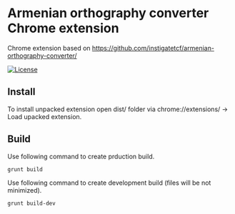 # Armenian orthography converter Chrome extension

Chrome extension based on https://github.com/instigatetcf/armenian-orthography-converter/

[![License](https://img.shields.io/badge/license-GPLv3-blue.svg?style=flat-square)](https://github.com/instigatetcf/armenian-orthography-converter/blob/master/LICENSE)

## Install

To install unpacked extension open dist/ folder via chrome://extensions/ -> Load upacked extension.

## Build

Use following command to create prduction build.

    grunt build

Use following command to create development build (files will be not minimized).

    grunt build-dev
